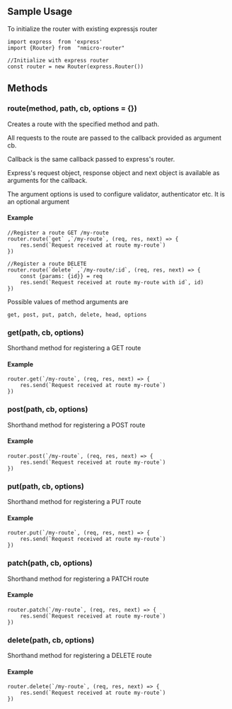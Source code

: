 
## Sample Usage
To initialize the router with existing expressjs router  

    import express  from 'express'
    import {Router} from  "nmicro-router"

    //Initialize with express router
    const router = new Router(express.Router())

## Methods
### route(method, path, cb, options = {})
Creates a route with the specified method and path. 

All requests to the route are passed to the callback provided as argument cb.

Callback is the same callback passed to express's router. 

Express's request object, response object and next object is available as arguments for the callback.

The argument options is used to configure validator, authenticator etc. It is an optional argument
#### Example


    //Register a route GET /my-route
    router.route(`get` ,`/my-route`, (req, res, next) => {
        res.send(`Request received at route my-route`)
    })
    
    //Register a route DELETE
    router.route(`delete` ,`/my-route/:id`, (req, res, next) => {
        const {params: {id}} = req
        res.send(`Request received at route my-route with id`, id)
    })
Possible values of method arguments are 

    get, post, put, patch, delete, head, options

### get(path, cb, options)
Shorthand method for registering a GET route 
#### Example 
    router.get(`/my-route`, (req, res, next) => {
        res.send(`Request received at route my-route`)
    })

### post(path, cb, options)
Shorthand method for registering a POST route 
#### Example 
    router.post(`/my-route`, (req, res, next) => {
        res.send(`Request received at route my-route`)
    })
### put(path, cb, options)
Shorthand method for registering a PUT route 
#### Example 
    router.put(`/my-route`, (req, res, next) => {
        res.send(`Request received at route my-route`)
    })
### patch(path, cb, options)
Shorthand method for registering a PATCH route 
#### Example 
    router.patch(`/my-route`, (req, res, next) => {
        res.send(`Request received at route my-route`)
    })
### delete(path, cb, options)
Shorthand method for registering a DELETE route 
#### Example 
    router.delete(`/my-route`, (req, res, next) => {
        res.send(`Request received at route my-route`)
    })






    